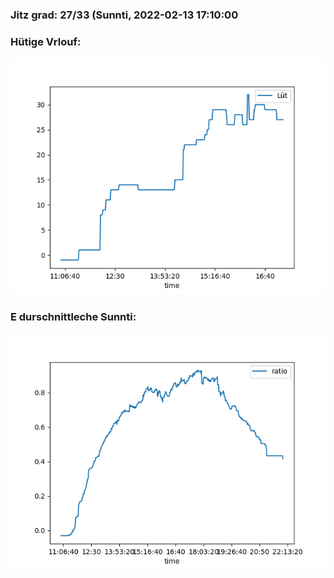 ### Jitz grad: 27/33 (Sunnti, 2022-02-13 17:10:00

### Hütige Vrlouf:
![Graph](Today.png)

### E durschnittleche Sunnti:
![Graph](Sunnti.png)